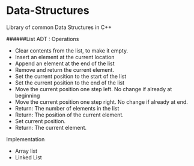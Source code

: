 # Data-Structures
Library of common Data Structures in C++

######List ADT :
Operations
- Clear contents from the list, to make it empty.
- Insert an element at the current location
- Append an element at the end of the list
- Remove and return the current element.
- Set the current position to the start of the list
- Set the current position to the end of the list
- Move the current position one step left. No change if already at beginning
- Move the current position one step right. No change if already at end.
- Return: The number of elements in the list
- Return: The position of the current element.
- Set current position.
- Return: The current element. 

Implementation
- Array list
- Linked List
